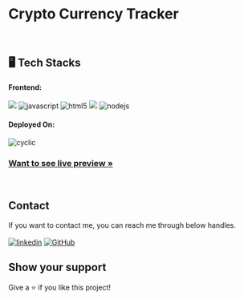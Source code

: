<h1 align=""> Crypto Currency Tracker</h1>
<h4 align=""></h4>

   
<br />

<h2 align="">🖥️ Tech Stacks</h2>

<h4 align="">Frontend:</h4>

<p align="">
   <img src="https://shields.io/badge/React-27374D?logo=react&style=for-the-badge" >
  <img src="https://img.shields.io/badge/JavaScript-323330?style=for-the-badge&logo=javascript&logoColor=F7DF1E" alt="javascript" />
  <img src="https://img.shields.io/badge/HTML5-E34F26?style=for-the-badge&logo=html5&logoColor=white" alt="html5" />
  
  <img src = "https://img.shields.io/badge/-CSS3-1572B6?style=for-the-badge&logo=css3&logoColor=white">
 
  <img src="https://img.shields.io/badge/Material_UI-27374D?style=for-the-badge&logo=mui&" alt="nodejs" />
</p>

<h4 align="">Deployed On:</h4>

<p align="">
  <img src="https://img.shields.io/badge/Netlify-430098?style=for-the-badge&logo=netlify&logoColor=white" alt="cyclic" />
</p>

<h3 align=""><a href=""><strong>Want to see live preview »</strong></a></h3>

<br />

## Contact

If you want to contact me, you can reach me through below handles. <br /><br />
[![linkedin](https://img.shields.io/badge/Ashutosh_Pawar-0077B5?style=for-the-badge&logo=linkedin&logoColor=white)](https://www.linkedin.com/in/gurrudev/)
[![GitHub](https://img.shields.io/badge/gurrudev-27374D?style=for-the-badge&logo=Github&logoColor=white)](https://github.com/gurrudev)


## Show your support

Give a ⭐️ if you like this project!
